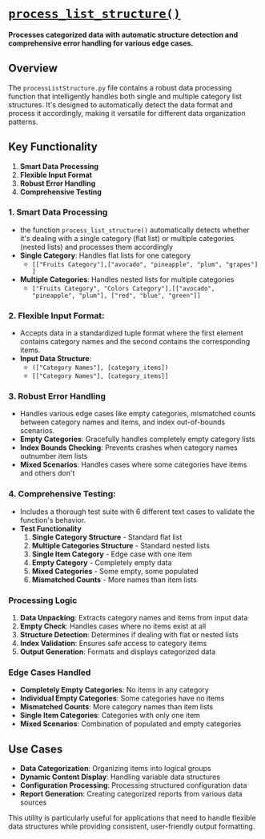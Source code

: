 # [`process_list_structure()`](./processListStructure.py)
**Processes categorized data with automatic structure detection and comprehensive error handling for various edge cases.**

## Overview

The `processListStructure.py` file contains a robust data processing function that intelligently handles both single and multiple category list structures. It's designed to automatically detect the data format and process it accordingly, making it versatile for different data organization patterns.

## Key Functionality
1. **Smart Data Processing** 
2. **Flexible Input Format** 
3. **Robust Error Handling** 
4. **Comprehensive Testing**

### 1. **Smart Data Processing**
- the function `process_list_structure()` automatically detects whether it's dealing with a single category (flat list) or multiple categories (nested lists) and processes them accordingly
- **Single Category**: Handles flat lists for one category
    - `[["Fruits Category"],["avocado", "pineapple", "plum", "grapes"] ]`
- **Multiple Categories**: Handles nested lists for multiple categories
    - `["Fruits Category", "Colors Category"],[["avocado", "pineapple", "plum"], ["red", "blue", "green"]]`

### 2. **Flexible Input Format:**
- Accepts data in a standardized tuple format where the first element contains category names and the second contains the corresponding items.
- **Input Data Structure**: 
    - `(["Category Names"], [category_items])`
    - `[["Category Names"], [category_items]]`


### 3. **Robust Error Handling**
- Handles various edge cases like empty categories, mismatched counts between category names and items, and index out-of-bounds scenarios.
- **Empty Categories**: Gracefully handles completely empty category lists
- **Index Bounds Checking**: Prevents crashes when category names outnumber item lists
- **Mixed Scenarios**: Handles cases where some categories have items and others don't

### 4. **Comprehensive Testing:** 
- Includes a thorough test suite with 6 different text cases to validate the function's behavior.
- **Test Functionality**
    1. **Single Category Structure** - Standard flat list
    2. **Multiple Categories Structure** - Standard nested lists
    3. **Single Item Category** - Edge case with one item
    4. **Empty Category** - Completely empty data
    5. **Mixed Categories** - Some empty, some populated
    6. **Mismatched Counts** - More names than item lists

### Processing Logic
1. **Data Unpacking**: Extracts category names and items from input data
2. **Empty Check**: Handles cases where no items exist at all
3. **Structure Detection**: Determines if dealing with flat or nested lists
4. **Index Validation**: Ensures safe access to category items
5. **Output Generation**: Formats and displays categorized data

### Edge Cases Handled
- **Completely Empty Categories**: No items in any category
- **Individual Empty Categories**: Some categories have no items
- **Mismatched Counts**: More category names than item lists
- **Single Item Categories**: Categories with only one item
- **Mixed Scenarios**: Combination of populated and empty categories

## Use Cases
- **Data Categorization**: Organizing items into logical groups
- **Dynamic Content Display**: Handling variable data structures
- **Configuration Processing**: Processing structured configuration data
- **Report Generation**: Creating categorized reports from various data sources


This utility is particularly useful for applications that need to handle flexible data structures while providing consistent, user-friendly output formatting.
